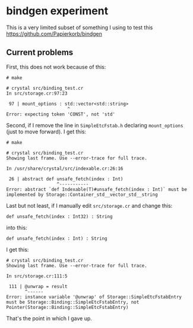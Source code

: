 # bindgen experiment

This is a very limited subset of something I using to test this
https://github.com/Papierkorb/bindgen

## Current problems

First, this does not work because of this:


```
# make

# crystal src/binding_test.cr 
In src/storage.cr:97:23

 97 | mount_options : std::vector<std::string>
                       ^
Error: expecting token 'CONST', not 'std'
```

Second, if I remove the line in `SimpleEtcFstab.h` declaring `mount_options`
(just to move forward). I get this:

```
# make

# crystal src/binding_test.cr 
Showing last frame. Use --error-trace for full trace.

In /usr/share/crystal/src/indexable.cr:26:16

 26 | abstract def unsafe_fetch(index : Int)
                   ^-----------
Error: abstract `def Indexable(T)#unsafe_fetch(index : Int)` must be implemented by Storage::Container_std__vector_std__string
```

Last but not least, if I manually edit `src/storage.cr` and change this:

```crystal
def unsafe_fetch(index : Int32) : String
```

into this:
```crystal
def unsafe_fetch(index : Int) : String
```

I get this:

```
# crystal src/binding_test.cr 
Showing last frame. Use --error-trace for full trace.

In src/storage.cr:111:5

 111 | @unwrap = result
       ^------
Error: instance variable '@unwrap' of Storage::SimpleEtcFstabEntry must be Storage::Binding::SimpleEtcFstabEntry, not Pointer(Storage::Binding::SimpleEtcFstabEntry)
```

That's the point in which I gave up.
